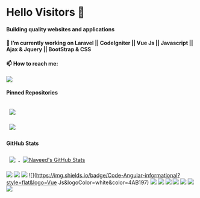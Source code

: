 

<!--
**naveed504/naveed504** is a ✨ _special_ ✨ repository because its `README.md` (this file) appears on your GitHub profile.

Here are some ideas to get you started:


- 🌱 I’m currently learning ...
- 👯 I’m looking to collaborate on ...
- 🤔 I’m looking for help with ...
- 💬 Ask me about ...
- 📫 How to reach me: ...
- 😄 Pronouns: ...
- ⚡ Fun fact: ...
-->
# Hello Visitors :ribbon:
#### Building quality websites and applications
#### 🔭 I’m currently working on Laravel || CodeIgniter || Vue Js || Javascript || Ajax & Jquery || BootStrap & CSS
#### 📫 How to reach me:

![](https://komarev.com/ghpvc/?username=naveed504&color=green&style=flat-square&label=PROFILE+VIEWS)

#### Pinned Repositories 

<a href="https://github.com/naveed504/generate-dynamic-laravel-excel-columns">
  <img align="center" style="margin:1rem 0.5rem" src="https://github-readme-stats.vercel.app/api/pin/?username=naveed504&repo=generate-dynamic-laravel-excel-columns&title_color=ffffff&text_color=c9cacc&icon_color=4AB197&bg_color=1A2B34" />
</a>

<br>

<a href="https://github.com/naveed504/laravel-multiauth">
  <img align="center" style="margin:0.5rem" src="https://github-readme-stats.vercel.app/api/pin/?username=naveed504&repo=laravel-multiauth&title_color=ffffff&text_color=c9cacc&icon_color=4AB197&bg_color=1A2B34" />
</a>




#### GitHub Stats 

<a href="https://github.com/naveed504">
  <img align="center" style="margin:0.5rem" src="https://github-readme-stats.vercel.app/api/top-langs/?username=naveed504&hide=html,css&title_color=ffffff&text_color=c9cacc&icon_color=4AB197&bg_color=1A2B34" />
</a>

<a href="https://github.com/naveed504">
  <img align="center" style="margin:0.5rem" src="https://github-readme-stats.vercel.app/api?username=naveed504&show_icons=true&line_height=27&count_private=true&title_color=ffffff&text_color=c9cacc&icon_color=4AB097&bg_color=1A2B34" alt="Naveed's GitHub Stats" />
</a>



![](https://img.shields.io/badge/Code-Angular-informational?style=flat&logo=PHP&logoColor=white&color=4AB197)
![](https://img.shields.io/badge/Code-Ionic-informational?style=flat&logo=Laravel&logoColor=white&color=4AB197)
![](https://img.shields.io/badge/Code-React-informational?style=flat&logo=CodeIgniter&logoColor=white&color=4AB197)
![](https://img.shields.io/badge/Code-Angular-informational?style=flat&logo=Vue Js&logoColor=white&color=4AB197)
![](https://img.shields.io/badge/Code-Ionic-informational?style=flat&logo=Javascript&logoColor=white&color=4AB197)
![](https://img.shields.io/badge/Code-React-informational?style=flat&logo=Ajax&logoColor=white&color=4AB197)
![](https://img.shields.io/badge/Code-Angular-informational?style=flat&logo=Jquery&logoColor=white&color=4AB197)
![](https://img.shields.io/badge/Code-Ionic-informational?style=flat&logo=Bootstrap&logoColor=white&color=4AB197)
![](https://img.shields.io/badge/Code-React-informational?style=flat&logo=CSS&logoColor=white&color=4AB197)
![](https://img.shields.io/badge/Code-Angular-informational?style=flat&logo=MySql&logoColor=white&color=4AB197)
![](https://img.shields.io/badge/Code-Ionic-informational?style=flat&logo=MongoDB&logoColor=white&color=4AB197)











